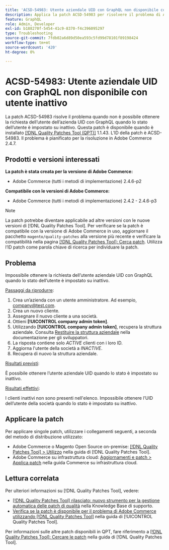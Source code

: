 ```yaml
---
title: 'ACSD-54983: Utente aziendale UID con GraphQL non disponibile con utente inattivo'
description: Applica la patch ACSD-54983 per risolvere il problema di Adobe Commerce, se non è possibile ottenere la richiesta dell’utente aziendale UID con GraphQL quando lo stato utente è impostato su inattivo.
feature: GraphQL
role: Admin, Developer
exl-id: b188270f-5454-41c9-8370-f4c396095297
type: Troubleshooting
source-git-commit: 7fdb02a6d89d50ea593c5fd99d78101f89198424
workflow-type: tm+mt
source-wordcount: '420'
ht-degree: 0%

---
```


# ACSD-54983: Utente aziendale UID con GraphQL non disponibile con utente inattivo

La patch ACSD-54983 risolve il problema quando non è possibile ottenere la richiesta dell’utente dell’azienda UID con GraphQL quando lo stato dell’utente è impostato su inattivo. Questa patch è disponibile quando è installato [[!DNL Quality Patches Tool (QPT)]](https://experienceleague.adobe.com/en/docs/commerce-operations/tools/quality-patches-tool/quality-patches-tool-to-self-serve-quality-patches) 1.1.43. L’ID della patch è ACSD-54983. Il problema è pianificato per la risoluzione in Adobe Commerce 2.4.7.

## Prodotti e versioni interessati

**La patch è stata creata per la versione di Adobe Commerce:**

* Adobe Commerce (tutti i metodi di implementazione) 2.4.6-p2

**Compatibile con le versioni di Adobe Commerce:**

* Adobe Commerce (tutti i metodi di implementazione) 2.4.2 - 2.4.6-p3

>[!NOTE]
>
>La patch potrebbe diventare applicabile ad altre versioni con le nuove versioni di [!DNL Quality Patches Tool]. Per verificare se la patch è compatibile con la versione di Adobe Commerce in uso, aggiornare il pacchetto `magento/quality-patches` alla versione più recente e verificare la compatibilità nella pagina [[!DNL Quality Patches Tool]: Cerca patch](https://experienceleague.adobe.com/tools/commerce-quality-patches/index.html). Utilizza l’ID patch come parola chiave di ricerca per individuare la patch.

## Problema

Impossibile ottenere la richiesta dell’utente aziendale UID con GraphQL quando lo stato dell’utente è impostato su inattivo.

<u>Passaggi da riprodurre</u>:

1. Crea un’azienda con un utente amministratore. Ad esempio, company@test.com.
1. Crea un nuovo cliente.
1. Assegnare il nuovo cliente a una società.
1. Ottieni **[!UICONTROL company admin token]**.
1. Utilizzando **[!UICONTROL company admin token]**, recupera la struttura aziendale. Consulta [Restituire la struttura aziendale](https://developer.adobe.com/commerce/webapi/graphql/schema/b2b/company/queries/company/#return-the-company-structure) nella documentazione per gli sviluppatori.
1. La risposta contiene solo *ACTIVE* clienti con i loro ID.
1. Aggiorna l&#39;utente della società a *INACTIVE*.
1. Recupera di nuovo la struttura aziendale.

<u>Risultati previsti</u>:

È possibile ottenere l’utente aziendale UID quando lo stato è impostato su inattivo.

<u>Risultati effettivi</u>:

I clienti inattivi non sono presenti nell&#39;elenco. Impossibile ottenere l’UID dell’utente della società quando lo stato è impostato su inattivo.

## Applicare la patch

Per applicare singole patch, utilizzare i collegamenti seguenti, a seconda del metodo di distribuzione utilizzato:

* Adobe Commerce o Magento Open Source on-premise: [[!DNL Quality Patches Tool] > Utilizzo](/help/tools/quality-patches-tool/usage.md) nella guida di [!DNL Quality Patches Tool].
* Adobe Commerce su infrastruttura cloud: [Aggiornamenti e patch > Applica patch](https://experienceleague.adobe.com/docs/commerce-cloud-service/user-guide/develop/upgrade/apply-patches.html) nella guida Commerce su infrastruttura cloud.

## Lettura correlata

Per ulteriori informazioni su [!DNL Quality Patches Tool], vedere:

* [[!DNL Quality Patches Tool] rilasciato: nuovo strumento per la gestione automatica delle patch di qualità](https://experienceleague.adobe.com/en/docs/commerce-operations/tools/quality-patches-tool/quality-patches-tool-to-self-serve-quality-patches) nella Knowledge Base di supporto.
* [Verifica se la patch è disponibile per il problema di Adobe Commerce utilizzando  [!DNL Quality Patches Tool]](/help/tools/quality-patches-tool/patches-available-in-qpt/check-patch-for-magento-issue-with-magento-quality-patches.md) nella guida di [!UICONTROL Quality Patches Tool].


Per informazioni sulle altre patch disponibili in QPT, fare riferimento a [[!DNL Quality Patches Tool]: Cercare le patch](https://experienceleague.adobe.com/tools/commerce-quality-patches/index.html) nella guida di [!DNL Quality Patches Tool].
